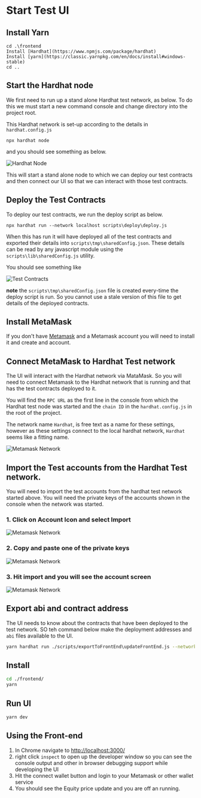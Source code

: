 # Start Test UI

## Install Yarn

```text
cd .\frontend
Install [Hardhat](https://www.npmjs.com/package/hardhat)
Install [yarn](https://classic.yarnpkg.com/en/docs/install#windows-stable)
cd ..
```

## Start the Hardhat node

We first need to run up a stand alone Hardhat test network, as below. To do this we must start a new command console and change directory into the project root. 

This Hardhat network is set-up according to the details in ```hardhat.config.js```

```text
npx hardhat node
```
and you should see something as below.

![Hardhat Node](../resources/hardhat-node-start.png)

This will start a stand alone node to which we can deploy our test contracts and then connect our UI so that we can interact with those test contracts.

## Deploy the Test Contracts

To deploy our test contracts, we run the deploy script as below.

```text
npx hardhat run --network localhost scripts\deploy\deploy.js
```

When this has run it will have deployed all of the test contracts and exported their details into ```scripts\tmp\sharedConfig.json```. These details can be read by any javascript module using the ```scripts\lib\sharedConfig.js``` utility. 

You should see something like

![Test Contracts](../resources/deploy-test-contracts.png)

**note** the ```scripts\tmp\sharedConfig.json``` file is created every-time the deploy script is run. So you cannot use a stale version of this file to get details of the deployed contracts.

## Install MetaMask

If you don't have [Metamask](https://metamask.io/download/) and a Metamask account you will need to install it and create and account.

## Connect MetaMask to Hardhat Test network

The UI will interact with the Hardhat network via MataMask. So you will need to connect Metamask to the Hardhat network that is running and that has the test contracts deployed to it.

You will find the ```RPC URL``` as the first line in the console from which the Hardhat test node was started and the ```chain ID``` in the ```hardhat.config.js``` in the root of the project.

The network name ```Hardhat```, is free text as a name for these settings, however as these settings connect to the local hardhat network, ```Hardhat``` seems like a fitting name.

![Metamask Network](../resources/meta-mask-add-hardhat.png)


## Import the Test accounts from the Hardhat Test network.

You will need to import the test accounts from the hardhat test network started above. You will need the private keys of the accounts shown in the console when the network was started.

### 1. Click on Account Icon and select Import

![Metamask Network](../resources/metamask-account-import.png)

### 2. Copy and paste one of the private keys

![Metamask Network](../resources/metamask-account-import-2.png)

### 3. Hit import and you will see the account screen

![Metamask Network](../resources/metamask-account-import-3.png)

## Export abi and contract address

The UI needs to know about the contracts that have been deployed to the test network. SO teh command below make the deployment addresses and ```abi``` files available to the UI.

```bash
yarn hardhat run ./scripts/exportToFrontEnd\updateFrontEnd.js --network localhost
```

## Install


```bash
cd ./frontend/
yarn
```

## Run UI

```bash
yarn dev
```

## Using the Front-end

1. In Chrome navigate to [http://localhost:3000/](http://localhost:3000/)
2. right click ```inspect``` to open up the developer window so you can see the console output and other in browser debugging support while developing the UI
3. Hit the connect wallet button and login to your Metamask or other wallet service
4. You should see the Equity price update and you are off an running.

